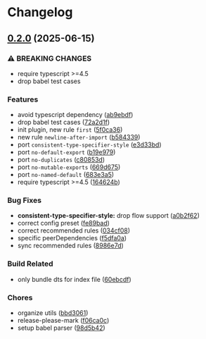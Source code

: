 # Changelog

## [0.2.0](https://github.com/9romise/eslint-plugin-import-lite/compare/v0.1.1...v0.2.0) (2025-06-15)


### ⚠ BREAKING CHANGES

* require typescript >=4.5
* drop babel test cases

### Features

* avoid typescript dependency ([ab9ebdf](https://github.com/9romise/eslint-plugin-import-lite/commit/ab9ebdf1c5106389a60a9d34d4daa370888b9d6a))
* drop babel test cases ([72a2d1f](https://github.com/9romise/eslint-plugin-import-lite/commit/72a2d1f8a59fe43b33b8e6c41e708a1ebafab5ae))
* init plugin, new rule `first` ([5f0ca36](https://github.com/9romise/eslint-plugin-import-lite/commit/5f0ca3637d72a8b7427f67c8f21af49430a28dcd))
* new rule `newline-after-import` ([b584339](https://github.com/9romise/eslint-plugin-import-lite/commit/b584339a70f18fa65dbebed912a475b2e04b884a))
* port `consistent-type-specifier-style` ([e3d33bd](https://github.com/9romise/eslint-plugin-import-lite/commit/e3d33bd4fa90c9e3c05bdba0058852a68590905d))
* port `no-default-export` ([b19e979](https://github.com/9romise/eslint-plugin-import-lite/commit/b19e97984feb438e39f534abe79a10f4f8b74234))
* port `no-duplicates` ([c80853d](https://github.com/9romise/eslint-plugin-import-lite/commit/c80853d77ff8f95e88e0f010d014866868f7b5b6))
* port `no-mutable-exports` ([669d675](https://github.com/9romise/eslint-plugin-import-lite/commit/669d675009be9b35f92381ae1cc15620ffd2e005))
* port `no-named-default` ([683e3a5](https://github.com/9romise/eslint-plugin-import-lite/commit/683e3a544568e210c3dd199c5009eff38025b9c6))
* require typescript &gt;=4.5 ([164624b](https://github.com/9romise/eslint-plugin-import-lite/commit/164624bbcc00fc9329f02e686edaf328339ec0de))


### Bug Fixes

* **consistent-type-specifier-style:** drop flow support ([a0b2f62](https://github.com/9romise/eslint-plugin-import-lite/commit/a0b2f62575e21823ccf1d11273c453f0d037c67c))
* correct config preset ([fe89bad](https://github.com/9romise/eslint-plugin-import-lite/commit/fe89bada5948937f5df80c8c30e816e80e705d06))
* correct recommended rules ([034cf08](https://github.com/9romise/eslint-plugin-import-lite/commit/034cf08146190f55059fa88a96ea6303bc033437))
* specific peerDependencies ([f5dfa0a](https://github.com/9romise/eslint-plugin-import-lite/commit/f5dfa0a3e7939ac1ff9f41a740dd50bfab83eb6e))
* sync recommended rules ([8986e7d](https://github.com/9romise/eslint-plugin-import-lite/commit/8986e7d372ed5483b6c82c07c6edda1df56c0fd8))


### Build Related

* only bundle dts for index file ([60ebcdf](https://github.com/9romise/eslint-plugin-import-lite/commit/60ebcdf85383f6d5d34222e8b41212156bf1456b))


### Chores

* organize utils ([bbd3061](https://github.com/9romise/eslint-plugin-import-lite/commit/bbd306171c502465036fc1d4c2069e2f9a0ca09b))
* release-please-mark ([f06ca0c](https://github.com/9romise/eslint-plugin-import-lite/commit/f06ca0c49049e617ca82e045f447f6f540896e36))
* setup babel parser ([98d5b42](https://github.com/9romise/eslint-plugin-import-lite/commit/98d5b42ab044daf5455fbd4e6ec62e27c671c036))
